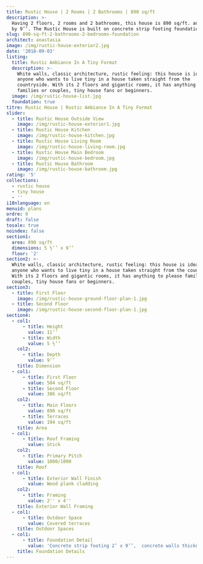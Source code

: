 ```yaml
---
title: Rustic House | 2 Rooms | 2 Bathrooms | 890 sq/ft
description: >-
  Having 2 floors, 2 rooms and 2 bathrooms, this house is 890 sq/ft. and 5 ½’’
  by 9’’. The Rustic House is built on concrete strip footing foundations. 
slug: 890-sq-ft-2-bathrooms-2-bedrooms-foundation
architect: anastasia
image: /img/rustic-house-exterior2.jpg
date: '2018-09-03'
listing:
  title: Rustic Ambiance In A Tiny Format
  description: >-
    White walls, classic architecture, rustic feeling: this house is ideal for
    anyone who wants to live tiny in a house taken straight from the
    countryside. With its 2 floors and gigantic rooms, it has anything to please
    families or couples, tiny house fans or beginners. 
  image: /img/rustic-house-list.jpg
  foundation: true
titre: Rustic House | Rustic Ambiance In A Tiny Format
slider:
  - title: Rustic House Outside View
    image: /img/rustic-house-exterior1.jpg
  - title: Rustic House Kitchen
    image: /img/rustic-house-kitchen.jpg
  - title: Rustic House Living Room
    image: /img/rustic-house-living-room.jpg
  - title: Rustic House Main Bedroom
    image: /img/rustic-house-bedroom.jpg
  - title: Rustic House Bathroom
    image: /img/rustic-house-bathroom.jpg
rating: '5'
collections:
  - rustic house
  - tiny house
  - ''
i18nlanguage: en
menuid: plans
ordre: 0
draft: false
tosale: true
noindex: false
section1:
  area: 890 sq/ft
  dimensions: 5 ½’’ x 9’’
  floor: '2'
section2: >-
  White walls, classic architecture, rustic feeling: this house is ideal for
  anyone who wants to live tiny in a house taken straight from the countryside.
  With its 2 floors and gigantic rooms, it has anything to please families or
  couples, tiny house fans or beginners.
section3:
  - title: First Floor
    image: /img/rustic-house-ground-floor-plan-1.jpg
  - title: Second Floor
    image: /img/rustic-house-second-floor-plan-1.jpg
section4:
  - col1:
      - title: Height
        value: 11’’
      - title: Width
        value: 5 ½’’
    col2:
      - title: Depth
        value: 9’’
    title: Dimension
  - col1:
      - title: First Floor
        value: 504 sq/ft
      - title: Second Floor
        value: 386 sq/ft
    col2:
      - title: Main Floors
        value: 890 sq/ft
      - title: Terraces
        value: 194 sq/ft
    title: Area
  - col1:
      - title: Roof Framing
        value: Stick
    col2:
      - title: Primary Pitch
        value: 1000/1000
    title: Roof
  - col1:
      - title: Exterior Wall Finish
        value: Wood plank cladding
    col2:
      - title: Framing
        value: 2'' x 4''
    title: Exterior Wall Framing
  - col1:
      - title: Outdoor Space
        value: Covered terraces
    title: Outdoor Spaces
  - col1:
      - title: Foundation Detail
        value: 'Concrete strip footing 2’ x 9’’,  concrete walls thickness 1’-4’’'
    title: Foundation Details
---
```


